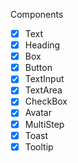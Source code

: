 Components

- [X] Text
- [X] Heading
- [X] Box
- [X] Button
- [X] TextInput
- [X] TextArea
- [X] CheckBox
- [X] Avatar
- [X] MultiStep
- [X] Toast
- [X] Tooltip